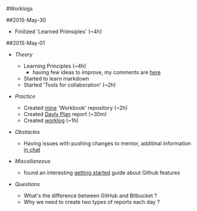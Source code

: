#Worklogs

##2015-May-30

* Finilized 'Learned Primsiples' (~4h)


##2015-May-01

* *Theory*

	* Learning Principles (~4h)
		* having few ideas to improve, my comments are [here](aaaaa)
	* Started to learn markdown
	* Started 'Tools for collaboration' (~2h)

* *Practice*

	* Created [mine](aaaa) 'Workbook' repository (~2h)
	* Created [Dayly Plan](mine-dayly-plan) report (~30m)
	* Created [worklog](mine-first-worklog) (~1h)

* *Obstacles*

	* Having issues with pushing changes to mentor, additinal information [in chat](link-to-chat)

* *Miscellaneous*

	* found an interesting [getting started](https://guides.github.com/activities/hello-world/) guide about Github features

* *Questions*

	* What's the difference between GitHub and Bitbucket ?
	* Why we need to create two types of reports each day ?





